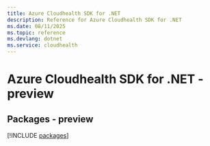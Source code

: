 ```yaml
---
title: Azure Cloudhealth SDK for .NET
description: Reference for Azure Cloudhealth SDK for .NET
ms.date: 08/11/2025
ms.topic: reference
ms.devlang: dotnet
ms.service: cloudhealth
---
```

# Azure Cloudhealth SDK for .NET - preview
## Packages - preview
[!INCLUDE [packages](cloudhealth-index.md)]